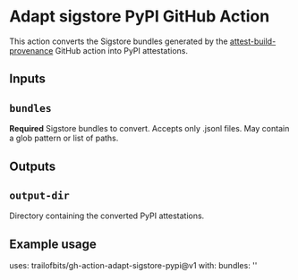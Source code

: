 # Adapt sigstore PyPI GitHub Action

This action converts the Sigstore bundles generated by the [attest-build-provenance](https://github.com/actions/attest-build-provenance) GitHub action into PyPI attestations.

## Inputs

## `bundles`

**Required** Sigstore bundles to convert. Accepts only .jsonl files. May contain a glob pattern or list of paths.

## Outputs

## `output-dir`

Directory containing the converted PyPI attestations.

## Example usage

uses: trailofbits/gh-action-adapt-sigstore-pypi@v1
with:
  bundles: '<PATH TO JSONL FILE>'
